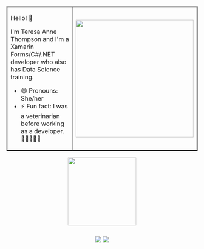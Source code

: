 
<TABLE  WIDTH="360em"  BORDER="2 px" align="center">
  <TR><TD>
  
  Hello! 👋

I'm Teresa Anne Thompson and I'm a Xamarin Forms/C#/.NET developer who also has Data Science training.

- 😄 Pronouns: She/her
- ⚡ Fun fact: I was a veterinarian before working as a developer. 🐔🐄🐴🐶🐱</TD>
  

 <TD>
<img height="310em" src="https://media.giphy.com/media/HUplkVCPY7jTW/giphy.gif">
 </TD></TR></TABLE>
 
 


<div align="center">
  <a href="https://github.com/teresathompson">
  <img height="180em" src="https://github-readme-stats.vercel.app/api?username=teresathompson&show_icons=true&theme=radical&include_all_commits=true&count_private=true"/>
  
</div>

 ##
 
<div align="center"> 
 

  <a href = "mailto:teresaanne0101@gmail.com"><img src="https://img.shields.io/badge/-Gmail-%23333?style=for-the-badge&logo=gmail&logoColor=white" target="_blank"></a>
  <a href="www.linkedin.com/in/teresa-anne-thompson" target="_blank"><img src="https://img.shields.io/badge/-LinkedIn-%230077B5?style=for-the-badge&logo=linkedin&logoColor=white" target="_blank"></a> 
 
    
</div>
  
  

